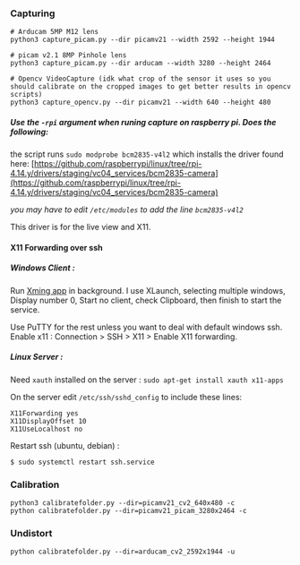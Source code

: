 
### Capturing
```
# Arducam 5MP M12 lens
python3 capture_picam.py --dir picamv21 --width 2592 --height 1944

# picam v2.1 8MP Pinhole lens
python3 capture_picam.py --dir arducam --width 3280 --height 2464

# Opencv VideoCapture (idk what crop of the sensor it uses so you should calibrate on the cropped images to get better results in opencv scripts)
python3 capture_opencv.py --dir picamv21 --width 640 --height 480
```

##### Use the `-rpi` argument when runing capture on raspberry pi. Does the following:
the script runs `sudo modprobe bcm2835-v4l2` which 
installs the driver found here: [https://github.com/raspberrypi/linux/tree/rpi-4.14.y/drivers/staging/vc04_services/bcm2835-camera](https://github.com/raspberrypi/linux/tree/rpi-4.14.y/drivers/staging/vc04_services/bcm2835-camera)


_you may have to edit `/etc/modules` to add the line `bcm2835-v4l2`_

This driver is for the live view and X11.

#### X11 Forwarding over ssh

##### Windows Client : 
Run [Xming app](https://sourceforge.net/projects/xming/) in background. I use XLaunch, selecting multiple windows, Display number 0, Start no client, check Clipboard, then finish to start the service.

Use PuTTY for the rest unless you want to deal with default windows ssh. Enable x11 : Connection > SSH > X11 > Enable X11 forwarding.

##### Linux Server :

Need `xauth` installed on the server : `sudo apt-get install xauth x11-apps`

On the server edit `/etc/ssh/sshd_config` to include these lines:
```
X11Forwarding yes
X11DisplayOffset 10
X11UseLocalhost no
```
Restart ssh (ubuntu, debian) :

`$ sudo systemctl restart ssh.service`

<!-- Export the display to client :

`$ export DISPLAY=client_ip:0.0`
```
DISPLAY=":0
export DISPLAY
``` -->


### Calibration
```
python3 calibratefolder.py --dir=picamv21_cv2_640x480 -c
python calibratefolder.py --dir=picamv21_picam_3280x2464 -c
```

### Undistort
```
python calibratefolder.py --dir=arducam_cv2_2592x1944 -u
```
